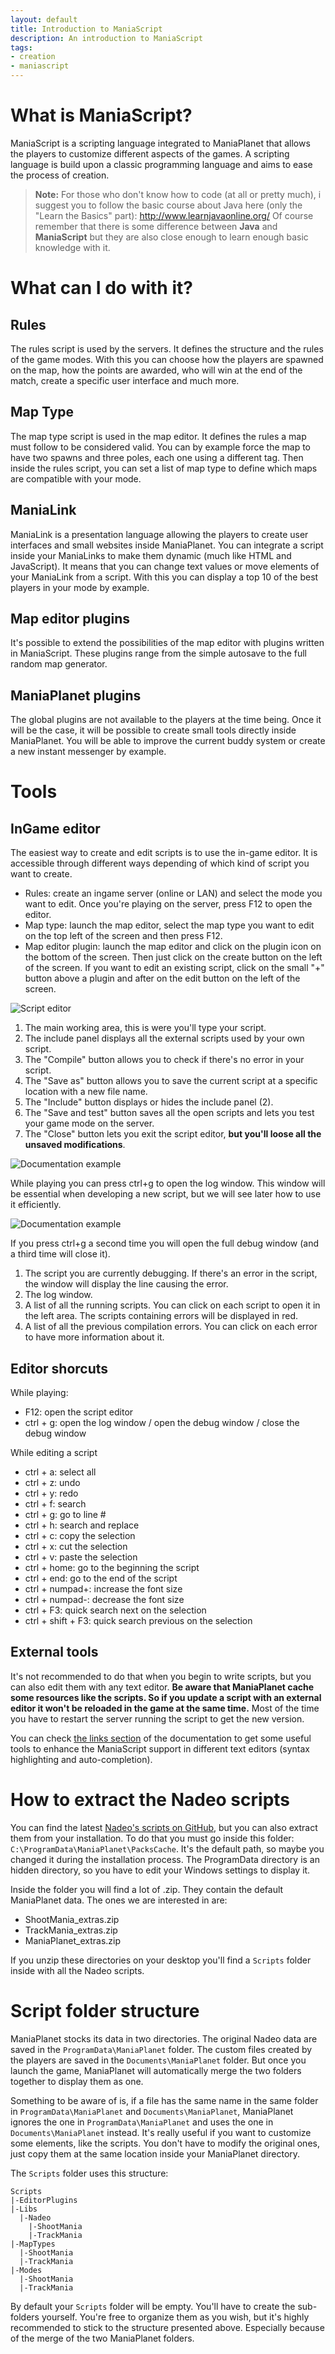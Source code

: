 ```yaml
---
layout: default
title: Introduction to ManiaScript
description: An introduction to ManiaScript
tags:
- creation
- maniascript
---
```


# What is ManiaScript?

ManiaScript is a scripting language integrated to ManiaPlanet that allows the players to customize different aspects of the games. A scripting language is build upon a classic programming language and aims to ease the process of creation.

> **Note:** For those who don't know how to code (at all or pretty much), i suggest you to follow the basic course about Java here (only the "Learn the Basics" part): http://www.learnjavaonline.org/
> Of course remember that there is some difference between **Java** and **ManiaScript** but they are also close enough to learn enough basic knowledge with it.


# What can I do with it?

## Rules

The rules script is used by the servers. It defines the structure and the rules of the game modes. With this you can choose how the players are spawned on the map, how the points are awarded, who will win at the end of the match, create a specific user interface and much more.


## Map Type

The map type script is used in the map editor. It defines the rules a map must follow to be considered valid. You can by example force the map to have two spawns and three poles, each one using a different tag. Then inside the rules script, you can set a list of map type to define which maps are compatible with your mode.


## ManiaLink

ManiaLink is a presentation language allowing the players to create user interfaces and small websites inside ManiaPlanet. You can integrate a script inside your ManiaLinks to make them dynamic (much like HTML and JavaScript). It means that you can change text values or move elements of your ManiaLink from a script. With this you can display a top 10 of the best players in your mode by example.


## Map editor plugins

It's possible to extend the possibilities of the map editor with plugins written in ManiaScript. These plugins range from the simple autosave to the full random map generator.


## ManiaPlanet plugins

The global plugins are not available to the players at the time being. Once it will be the case, it will be possible to create small tools directly inside ManiaPlanet. You will be able to improve the current buddy system or create a new instant messenger by example.


# Tools

## InGame editor

The easiest way to create and edit scripts is to use the in-game editor. It is accessible through different ways depending of which kind of script you want to create.

- Rules: create an ingame server (online or LAN) and select the mode you want to edit. Once you're playing on the server, press F12 to open the editor.
- Map type: launch the map editor, select the map type you want to edit on the top left of the screen and then press F12.
- Map editor plugin: launch the map editor and click on the plugin icon on the bottom of the screen. Then just click on the create button on the left of the screen. If you want to edit an existing script, click on the small "+" button above a plugin and after on the edit button on the left of the screen.

![Script editor](./img/script-editor.png)

1. The main working area, this is were you'll type your script.
2. The include panel displays all the external scripts used by your own script.
3. The "Compile" button allows you to check if there's no error in your script.
4. The "Save as" button allows you to save the current script at a specific location with a new file name.
5. The "Include" button displays or hides the include panel (2).
6. The "Save and test" button saves all the open scripts and lets you test your game mode on the server.
7. The "Close" button lets you exit the script editor, __but you'll loose all the unsaved modifications__.

![Documentation example](./img/debugger-small.png)

While playing you can press ctrl+g to open the log window. This window will be essential when developing a new script, but we will see later how to use it efficiently.

![Documentation example](./img/debugger-big.png)

If you press ctrl+g a second time you will open the full debug window (and a third time will close it).

1. The script you are currently debugging. If there's an error in the script, the window will display the line causing the error.
2. The log window.
3. A list of all the running scripts. You can click on each script to open it in the left area. The scripts containing errors will be displayed in red.
4. A list of all the previous compilation errors. You can click on each error to have more information about it.


## Editor shorcuts

While playing:

  * F12: open the script editor
  * ctrl + g: open the log window / open the debug window / close the debug window

While editing a script

  * ctrl + a: select all
  * ctrl + z: undo
  * ctrl + y: redo
  * ctrl + f: search
  * ctrl + g: go to line #
  * ctrl + h: search and replace
  * ctrl + c: copy the selection
  * ctrl + x: cut the selection
  * ctrl + v: paste the selection
  * ctrl + home: go to the beginning the script
  * ctrl + end: go to the end of the script
  * ctrl + numpad+: increase the font size
  * ctrl + numpad-: decrease the font size
  * ctrl + F3: quick search next on the selection
  * ctrl + shift + F3: quick search previous on the selection


## External tools

It's not recommended to do that when you begin to write scripts, but you can also edit them with any text editor. __Be aware that ManiaPlanet cache some resources like the scripts. So if you update a script with an external editor it won't be reloaded in the game at the same time.__ Most of the time you have to restart the server running the script to get the new version.

You can check [the links section](../general/links.html#tools) of the documentation to get some useful tools to enhance the ManiaScript support in different text editors (syntax highlighting and auto-completion).


# How to extract the Nadeo scripts

You can find the latest [Nadeo's scripts on GitHub](https://github.com/maniaplanet/game-modes), but you can also extract them from your installation. To do that you must go inside this folder: `C:\ProgramData\ManiaPlanet\PacksCache`.
It's the default path, so maybe you changed it during the installation process. The ProgramData directory is an hidden directory, so you have to edit your Windows settings to display it.

Inside the folder you will find a lot of .zip. They contain the default ManiaPlanet data. The ones we are interested in are:

- ShootMania_extras.zip
- TrackMania_extras.zip
- ManiaPlanet_extras.zip

If you unzip these directories on your desktop you'll find a `Scripts` folder inside with all the Nadeo scripts.


# Script folder structure

ManiaPlanet stocks its data in two directories. The original Nadeo data are saved in the `ProgramData\ManiaPlanet` folder. The custom files created by the players are saved in the `Documents\ManiaPlanet` folder. But once you launch the game, ManiaPlanet will automatically merge the two folders together to display them as one.

Something to be aware of is, if a file has the same name in the same folder in `ProgramData\ManiaPlanet` and `Documents\ManiaPlanet`, ManiaPlanet ignores the one in `ProgramData\ManiaPlanet` and uses the one in `Documents\ManiaPlanet` instead. It's really useful if you want to customize some elements, like the scripts. You don't have to modify the original ones, just copy them at the same location inside your ManiaPlanet directory.

The `Scripts` folder uses this structure:

    Scripts
    |-EditorPlugins
    |-Libs
      |-Nadeo
        |-ShootMania
        |-TrackMania
    |-MapTypes
      |-ShootMania
      |-TrackMania
    |-Modes
      |-ShootMania
      |-TrackMania

By default your `Scripts` folder will be empty. You'll have to create the sub-folders yourself. You're free to organize them as you wish, but it's highly recommended to stick to the structure presented above. Especially because of the merge of the two ManiaPlanet folders.
